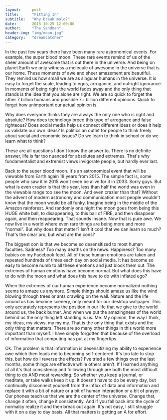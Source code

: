 ```yaml
---
layout:     post
title:      "Fitting In"
subtitle:   "Why break mold?"
date:       2015-10-25 12:00:00
author:     "The Sandman"
header-img: "img/moon.jpg"
category:   "dreamcatcher"
---
```


<p>In the past few years there have been many rare astronomical events. For example, the super blood moon. These rare events remind of us of the sheer amount of awesome that is out there in the universe. And being on planet Earth we only witness a molecule of awesome in the universe that is our home. These moments of awe and sheer amazement are beautiful. They remind us how small we are as singular humans in the universe. It is easy to forget the scale, leading to egos, arrogance, and outright ignorance. In moments of being right the world fades away and the only thing that stands is the idea that you alone are right. We are so quick to forget the other 7 billion humans and possible 7+ billion different opinions. Quick to forget how unimportant our actual opinion is.</p>

<p>Why does everyone thinks they are always the only one who is right and absolute? How does technology breed this type of arrogance and false righteous? Does social media help us connect different ideas or does it help us validate our own ideas? Is politics an outlet for people to think freely about social and economic issues? Do we learn to think in school or do we learn what to think?</p>

<p>These are all questions I don't know the answer to. There is no definite answer, life is far too nuanced for absolutes and extremes. That's why fundamentalist and extremist views invigorate people, but hardly ever last.</p>

<p>Back to the super blood moon. It's an astronomical event that will be viewable from Earth again 18 years from 2015. The simple fact is, some people who saw it in 2015 won't even be alive for it in 2033. Sorry guys. But what is even crazier is that this year, less than half the world was even in the viewable range too see the moon. And even crazier than that? Without the advent of modern astronomy and communication most people wouldn't know that the moon would be all funky. Imagine being in the middle of the Amazon rainforest. And randomly one night the moon goes from being this HUGE white ball, to disappearing, to this ball of FIRE, and then disappear again, and then reappearing. That sounds insane. Now that is pure awe. We now live in a world where even rare things are being more and more "normal". But why does that matter? Isn't it cool that we can learn so much? That's the clear pro, but what are the cons?</p>

<p>The biggest con is that we become so desensitized to most human faculties. Sadness? Too many deaths on the news. Happiness? Too many babies on my Facebook feed. All of these human emotions are taken and repeated hundreds of times each day on social media. It has become so easy to become numb to all these emotions and just block them out. The extremes of human emotions have become normal. But what does this have to do with the moon and what does this have to do with inflated ego?</p>

<p>When the extremes of our human experience become normalized nothing seems to amaze us anymore. Simple things should amaze us like the wind blowing through trees or ants crawling on the wall. Nature and the life around us has become scenery, only meant for our desktop wallpaper. This only accurately represents the position in our life that we give to the world around us, the back burner. And when we put the amazingness of the world behind us the only thing left standing is us. Me. My opinion, the way I think, my ideas, my views, my my my. That is the only thing that exists and the only thing that matters. There are so many other things in this world more important than myself. I have simply forgotten that because of the overload of information that computing has put at my fingertips.</p>

<p>Ok. The problem is that information is desensitizing my ability to experience awe which then leads me to becoming self-centered. It's too late to stop this, but how do I reverse the effects? I've tried a few things over the last months, some things are effective while others aren’t. If I learned anything at all it's that consistency and following through are both the most difficult thing to do AND most rewarding. So whether you keep a journal, or meditate, or take walks keep it up. It doesn't have to do be every day, but continually disconnect yourself from the influx of data and information and replace it with a bit of nature or a bit of human interaction or a bit of prayer. Our phones teach us that we are the center of the universe. Change that, change it often, change it consistently. And if you fall back into the cycle of normalcy realize it and then break out again. It's not easy, I still struggle with it on a day to day basis. All that matters is getting an A for effort.</p>
